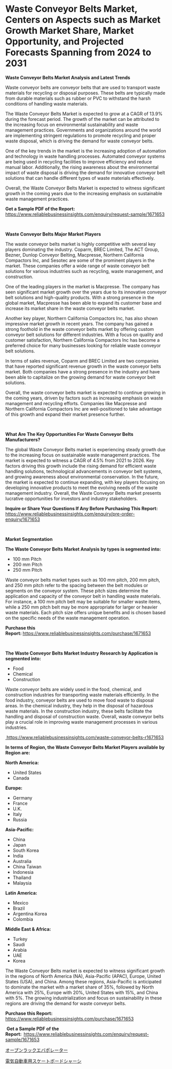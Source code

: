 <p><h1>Waste Conveyor Belts Market, Centers on Aspects such as Market Growth Market Share, Market Opportunity, and Projected Forecasts Spanning from 2024 to 2031</h1></p><p><strong>Waste Conveyor Belts Market Analysis and Latest Trends</strong></p>
<p><p>Waste conveyor belts are conveyor belts that are used to transport waste materials for recycling or disposal purposes. These belts are typically made from durable materials such as rubber or PVC to withstand the harsh conditions of handling waste materials.</p><p>The Waste Conveyor Belts Market is expected to grow at a CAGR of 13.9% during the forecast period. The growth of the market can be attributed to the increasing focus on environmental sustainability and waste management practices. Governments and organizations around the world are implementing stringent regulations to promote recycling and proper waste disposal, which is driving the demand for waste conveyor belts.</p><p>One of the key trends in the market is the increasing adoption of automation and technology in waste handling processes. Automated conveyor systems are being used in recycling facilities to improve efficiency and reduce manual labor. Additionally, the rising awareness about the environmental impact of waste disposal is driving the demand for innovative conveyor belt solutions that can handle different types of waste materials effectively.</p><p>Overall, the Waste Conveyor Belts Market is expected to witness significant growth in the coming years due to the increasing emphasis on sustainable waste management practices.</p></p>
<p><strong>Get a Sample PDF of the Report:&nbsp;</strong> <a href="https://www.reliablebusinessinsights.com/enquiry/request-sample/1671653">https://www.reliablebusinessinsights.com/enquiry/request-sample/1671653</a></p>
<p>&nbsp;</p>
<p><strong>Waste Conveyor Belts Major Market Players</strong></p>
<p><p>The waste conveyor belts market is highly competitive with several key players dominating the industry. Coparm, BREC Limited, The ACT Group, Bezner, Dunlop Conveyor Belting, Macpresse, Northern California Compactors Inc, and Sesotec are some of the prominent players in the market. These companies offer a wide range of waste conveyor belt solutions for various industries such as recycling, waste management, and construction.</p><p>One of the leading players in the market is Macpresse. The company has seen significant market growth over the years due to its innovative conveyor belt solutions and high-quality products. With a strong presence in the global market, Macpresse has been able to expand its customer base and increase its market share in the waste conveyor belts market.</p><p>Another key player, Northern California Compactors Inc, has also shown impressive market growth in recent years. The company has gained a strong foothold in the waste conveyor belts market by offering custom conveyor belt solutions for different industries. With a focus on quality and customer satisfaction, Northern California Compactors Inc has become a preferred choice for many businesses looking for reliable waste conveyor belt solutions.</p><p>In terms of sales revenue, Coparm and BREC Limited are two companies that have reported significant revenue growth in the waste conveyor belts market. Both companies have a strong presence in the industry and have been able to capitalize on the growing demand for waste conveyor belt solutions.</p><p>Overall, the waste conveyor belts market is expected to continue growing in the coming years, driven by factors such as increasing emphasis on waste management and recycling efforts. Companies like Macpresse and Northern California Compactors Inc are well-positioned to take advantage of this growth and expand their market presence further.</p></p>
<p>&nbsp;</p>
<p><strong>What Are The Key Opportunities For Waste Conveyor Belts Manufacturers?</strong></p>
<p><p>The global Waste Conveyor Belts market is experiencing steady growth due to the increasing focus on sustainable waste management practices. The market is expected to witness a CAGR of 4.5% from 2021 to 2026. Key factors driving this growth include the rising demand for efficient waste handling solutions, technological advancements in conveyor belt systems, and growing awareness about environmental conservation. In the future, the market is expected to continue expanding, with key players focusing on developing innovative products to meet the evolving needs of the waste management industry. Overall, the Waste Conveyor Belts market presents lucrative opportunities for investors and industry stakeholders.</p></p>
<p><strong>Inquire or Share Your Questions If Any Before Purchasing This Report:</strong> <a href="https://www.reliablebusinessinsights.com/enquiry/pre-order-enquiry/1671653">https://www.reliablebusinessinsights.com/enquiry/pre-order-enquiry/1671653</a></p>
<p>&nbsp;</p>
<p><strong>Market Segmentation</strong></p>
<p><strong>The Waste Conveyor Belts Market Analysis by types is segmented into:</strong></p>
<p><ul><li>100 mm Pitch</li><li>200 mm Pitch</li><li>250 mm Pitch</li></ul></p>
<p><p>Waste conveyor belts market types such as 100 mm pitch, 200 mm pitch, and 250 mm pitch refer to the spacing between the belt modules or segments on the conveyor system. These pitch sizes determine the application and capacity of the conveyor belt in handling waste materials. For instance, a 100 mm pitch belt may be suitable for smaller waste items, while a 250 mm pitch belt may be more appropriate for larger or heavier waste materials. Each pitch size offers unique benefits and is chosen based on the specific needs of the waste management operation.</p></p>
<p><strong>Purchase this Report:&nbsp;</strong><a href="https://www.reliablebusinessinsights.com/purchase/1671653">https://www.reliablebusinessinsights.com/purchase/1671653</a></p>
<p>&nbsp;</p>
<p><strong>The Waste Conveyor Belts Market Industry Research by Application is segmented into:</strong></p>
<p><ul><li>Food</li><li>Chemical</li><li>Construction</li></ul></p>
<p><p>Waste conveyor belts are widely used in the food, chemical, and construction industries for transporting waste materials efficiently. In the food industry, conveyor belts are used to move food waste to disposal areas. In the chemical industry, they help in the disposal of hazardous waste materials. In the construction industry, these belts facilitate the handling and disposal of construction waste. Overall, waste conveyor belts play a crucial role in improving waste management processes in various industries.</p></p>
<p><a href="https://www.reliablebusinessinsights.com/waste-conveyor-belts-r1671653">&nbsp;https://www.reliablebusinessinsights.com/waste-conveyor-belts-r1671653</a></p>
<p><strong>In terms of Region, the Waste Conveyor Belts Market Players available by Region are:</strong></p>
<p>
    <p> <strong> North America: </strong>
        <ul>
            <li>United States</li>
            <li>Canada</li>
        </ul>
        </p> 
    <p> <strong> Europe: </strong>
        <ul>
            <li>Germany</li>
            <li>France</li>
            <li>U.K.</li>
            <li>Italy</li>
            <li>Russia</li>
        </ul>
        </p> 
    <p> <strong> Asia-Pacific: </strong>
        <ul>
            <li>China</li>
            <li>Japan</li>
            <li>South Korea</li>
            <li>India</li>
            <li>Australia</li>
            <li>China Taiwan</li>
            <li>Indonesia</li>
            <li>Thailand</li>
            <li>Malaysia</li>
        </ul>
        </p> 
    <p> <strong> Latin America: </strong>
        <ul>
            <li>Mexico</li>
            <li>Brazil</li>
            <li>Argentina Korea</li>
            <li>Colombia</li>
        </ul>
        </p> 
    <p> <strong> Middle East & Africa: </strong>
        <ul>
            <li>Turkey</li>
            <li>Saudi</li>
            <li>Arabia</li>
            <li>UAE</li>
            <li>Korea</li>
        </ul>
    </p>
    </p>
<p><p>The Waste Conveyor Belts market is expected to witness significant growth in the regions of North America (NA), Asia-Pacific (APAC), Europe, United States (USA), and China. Among these regions, Asia-Pacific is anticipated to dominate the market with a market share of 35%, followed by North America with 25%, Europe with 20%, United States with 15%, and China with 5%. The growing industrialization and focus on sustainability in these regions are driving the demand for waste conveyor belts.</p></p>
<p><strong>Purchase this Report: </strong><a href="https://www.reliablebusinessinsights.com/purchase/1671653">https://www.reliablebusinessinsights.com/purchase/1671653</a></p>
<p>&nbsp;<strong>Get a Sample PDF of the Report:&nbsp;&nbsp;</strong><a href="https://www.reliablebusinessinsights.com/enquiry/request-sample/1671653">https://www.reliablebusinessinsights.com/enquiry/request-sample/1671653</a></p>
<p><strong></strong></p>
<p><p><a href="https://github.com/SantosDicki04/Market-Research-Report-List-1/blob/main/7452227106971.md">オープンラックエバポレーター</a></p><p><a href="https://github.com/moulafa/Market-Research-Report-List-1/blob/main/6700934106970.md">電気自動車用スケートボードシャーシ</a></p></p>